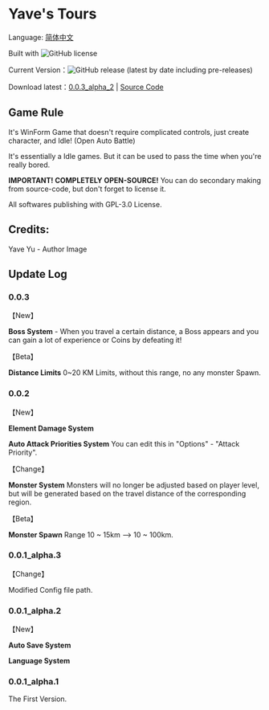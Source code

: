 # Yave's Tours

Language: [简体中文](https://github.com/Rosalina129/WinForm_GameCollection/blob/main/READER_CN.md)

Built with ![GitHub](https://img.shields.io/github/license/Rosalina129/WinForm_GameCollection?style=flat-square) license

Current Version：![GitHub release (latest by date including pre-releases)](https://img.shields.io/github/v/release/Rosalina129/WinForm_GameCollection?include_prereleases)

Download latest：[0.0.3_alpha_2](https://github.com/Rosalina129/WinForm_GameCollection/releases/tag/0.0.3_alpha_2) | [Source Code](https://github.com/Rosalina129/WinForm_GameCollection/tree/main/HumanAdventure)

## Game Rule
It's WinForm Game that doesn't require complicated controls, just create character, and Idle! (Open Auto Battle)

It's essentially a Idle games. But it can be used to pass the time when you're really bored.

__IMPORTANT! COMPLETELY OPEN-SOURCE!__ You can do secondary making from source-code, but don't forget to license it.

All softwares publishing with GPL-3.0 License.

## Credits:
Yave Yu - Author Image

## Update Log
### 0.0.3
【New】

__Boss System__ - When you travel a certain distance, a Boss appears and you can gain a lot of experience or Coins by defeating it!

【Beta】

__Distance Limits__ 0~20 KM Limits, without this range, no any monster Spawn.
### 0.0.2

【New】

__Element Damage System__ 

__Auto Attack Priorities System__ You can edit this in "Options" - "Attack Priority".

【Change】

__Monster System__ Monsters will no longer be adjusted based on player level, but will be generated based on the travel distance of the corresponding region.

【Beta】

__Monster Spawn__ Range 10 ~ 15km --> 10 ~ 100km. 

### 0.0.1_alpha.3

【Change】

Modified Config file path.

### 0.0.1_alpha.2

【New】

__Auto Save System__

__Language System__

### 0.0.1_alpha.1

The First Version.
